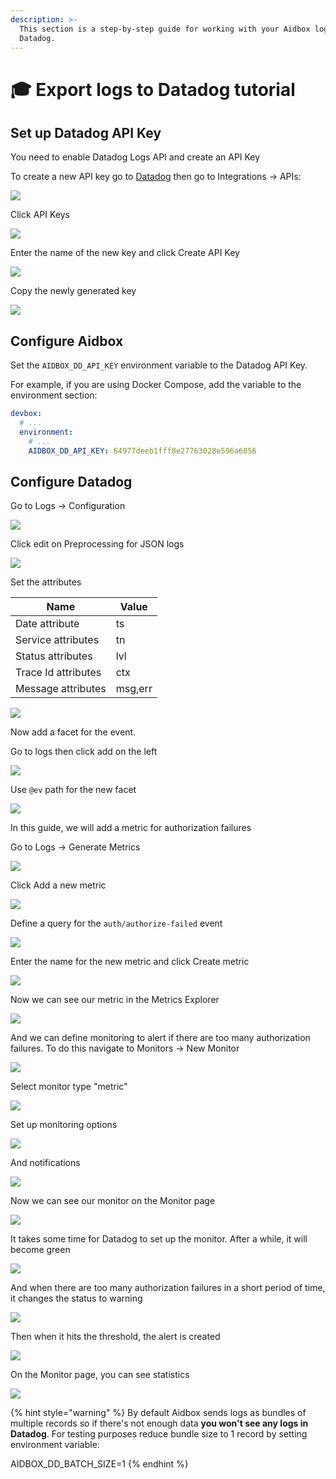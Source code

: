 ```yaml
---
description: >-
  This section is a step-by-step guide for working with your Aidbox logs with
  Datadog.
---
```


# 🎓 Export logs to Datadog tutorial

## Set up Datadog API Key

You need to enable Datadog Logs API and create an API Key

To create a new API key go to [Datadog](https://app.datadoghq.com/) then go to Integrations -> APIs:

![](<../../.gitbook/assets/image (11).png>)

Click API Keys

![](<../../.gitbook/assets/image (13).png>)

Enter the name of the new key and click Create API Key

![](<../../.gitbook/assets/image (15).png>)

Copy the newly generated key

![](<../../.gitbook/assets/image (16).png>)

## Configure Aidbox

Set the `AIDBOX_DD_API_KEY` environment variable to the Datadog API Key.

For example, if you are using Docker Compose, add the variable to the environment section:

```yaml
devbox:
  # ...
  environment:
    # ...
    AIDBOX_DD_API_KEY: 64977deeb1fff8e27763028e596a6856
```

## Configure Datadog

Go to Logs -> Configuration

![](<../../.gitbook/assets/image (18).png>)

Click edit on Preprocessing for JSON logs

![](<../../.gitbook/assets/image (19).png>)

Set the attributes

| Name                | Value   |
| ------------------- | ------- |
| Date attribute      | ts      |
| Service attributes  | tn      |
| Status attributes   | lvl     |
| Trace Id attributes | ctx     |
| Message attributes  | msg,err |

![](<../../.gitbook/assets/image (22).png>)

Now add a facet for the event.

Go to logs then click add on the left

![](<../../.gitbook/assets/image (23).png>)

Use `@ev` path for the new facet

![](<../../.gitbook/assets/image (24).png>)

In this guide, we will add a metric for authorization failures

Go to Logs -> Generate Metrics

![](<../../.gitbook/assets/image (25).png>)

Click Add a new metric

![](<../../.gitbook/assets/image (26).png>)

Define a query for the `auth/authorize-failed` event

![](<../../.gitbook/assets/image (27).png>)

Enter the name for the new metric and click Create metric

![](<../../.gitbook/assets/image (28).png>)

Now we can see our metric in the Metrics Explorer

![](<../../.gitbook/assets/image (29).png>)

And we can define monitoring to alert if there are too many authorization failures. To do this navigate to Monitors -> New Monitor

![](<../../.gitbook/assets/image (30).png>)

Select monitor type "metric"

![](<../../.gitbook/assets/image (31).png>)

Set up monitoring options

![](<../../.gitbook/assets/image (32).png>)

And notifications

![](<../../.gitbook/assets/image (33).png>)

Now we can see our monitor on the Monitor page

![](<../../.gitbook/assets/image (34).png>)

It takes some time for Datadog to set up the monitor. After a while, it will become green

![](<../../.gitbook/assets/image (35).png>)

And when there are too many authorization failures in a short period of time, it changes the status to warning

![](<../../.gitbook/assets/image (36).png>)

Then when it hits the threshold, the alert is created

![](<../../.gitbook/assets/image (37).png>)

On the Monitor page, you can see statistics

![](<../../.gitbook/assets/image (38).png>)

{% hint style="warning" %}
By default Aidbox sends logs as bundles of multiple records so if there's not enough data **you won't see any logs in Datadog**. For testing purposes reduce bundle size to 1 record by setting environment variable:

AIDBOX\_DD\_BATCH\_SIZE=1
{% endhint %}
